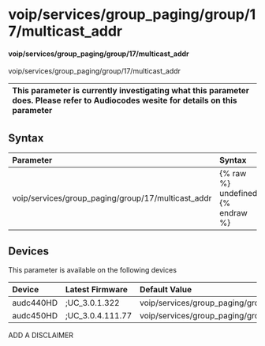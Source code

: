 ﻿---
description: voip/services/group_paging/group/17/multicast_addr
search: false
---

# voip/services/group_paging/group/17/multicast_addr

#### voip/services/group_paging/group/17/multicast_addr

voip/services/group_paging/group/17/multicast_addr


| This parameter is currently investigating what this parameter does. Please refer to Audiocodes wesite for details on this parameter | 
| :--- |

## Syntax
| Parameter | Syntax |
| :--- | :--- |
|voip/services/group_paging/group/17/multicast_addr | {% raw %} undefined {% endraw %}|

## Devices
This parameter is available on the following devices

| Device | Latest Firmware | Default Value |
|:---|:---|:---|
| audc440HD | ;UC_3.0.1.322 | voip/services/group_paging/group/17/multicast_addr=224.0.1.0 
| audc450HD | ;UC_3.0.4.111.77 | voip/services/group_paging/group/17/multicast_addr=224.0.1.0 

ADD A DISCLAIMER
